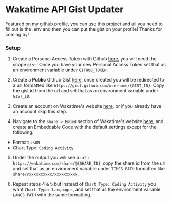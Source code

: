 # Wakatime API Gist Updater

Featured on my github profile, you can use this project and all you need to fill out is the .env and then you can put the gist on your profile! Thanks for coming by!

### Setup

1. Create a Personal Access Token with Github [here](https://github.com/settings/tokens), you will need the scope `gist`. Once you have your new Personal Access Token set that as an environment variable under `GITHUB_TOKEN`.

2. Create a **Public** Github Gist [here](https://gist.github.com/), once created you will be redirected to a url formatted like `https://gist.github.com/username/{GIST_ID}`. Copy the gist id from the url and set that as an environment variable under `GIST_ID`.

3. Create an account on Wakatime's website [here](https://wakatime.com/signup), or if you already have an account skip this step.

4. Navigate to the `Share > Embed` section of Wakatime's website [here](https://wakatime.com/share/embed), and create an Embeddable Code with the default settings except for the following:

- Format: `JSON`
- Chart Type: `Coding Activity`

5. Under the output you will see a `url: https://wakatime.com/share/@{SHARE_ID}`, copy the share id from the url and set that as an environment vairable under `TIMES_PATH` formatted like `share/@xxxxxxxxxx/xxxxxxxxxx`.

6. Repeat steps 4 & 5 but instead of `Chart Type: Coding Activity` you want `Chart Type: Languages`, and set that as the environment vairable `LANGS_PATH` with the same formatting.

